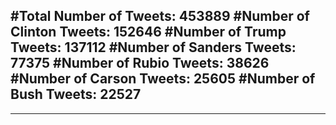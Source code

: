 #Total Number of Tweets: 453889 
#Number of Clinton Tweets: 152646
#Number of Trump Tweets: 137112
#Number of Sanders Tweets: 77375
#Number of Rubio Tweets: 38626
#Number of Carson Tweets: 25605
#Number of Bush Tweets: 22527
---
---
